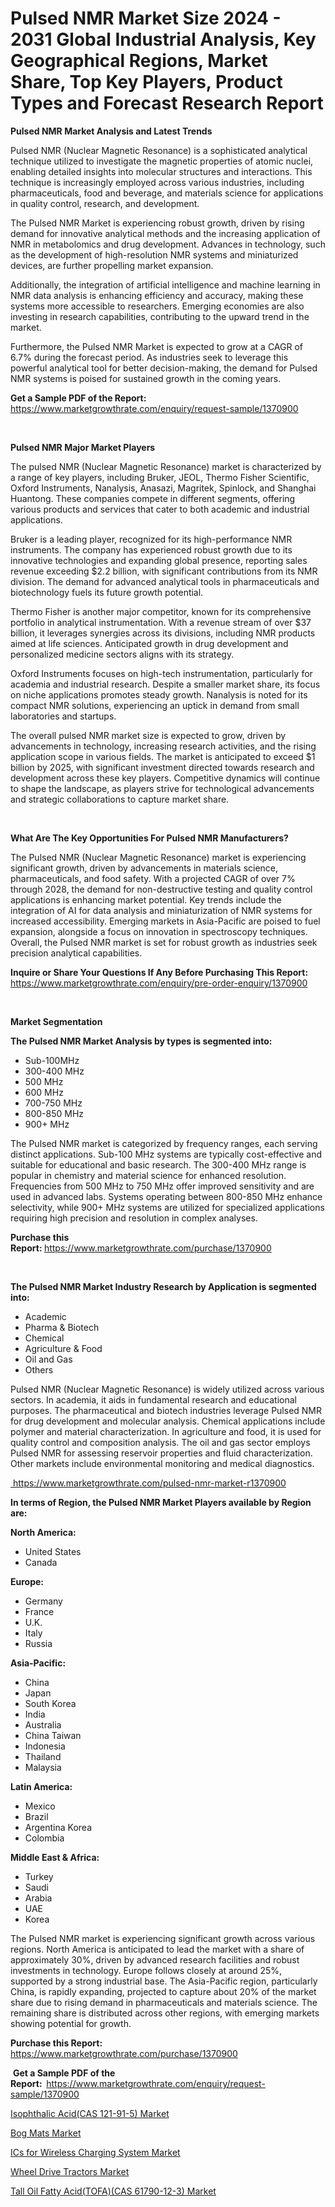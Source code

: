 <p><h1>Pulsed NMR Market Size 2024 - 2031 Global Industrial Analysis, Key Geographical Regions, Market Share, Top Key Players, Product Types and Forecast Research Report</h1></p><p><strong>Pulsed NMR Market Analysis and Latest Trends</strong></p>
<p><p>Pulsed NMR (Nuclear Magnetic Resonance) is a sophisticated analytical technique utilized to investigate the magnetic properties of atomic nuclei, enabling detailed insights into molecular structures and interactions. This technique is increasingly employed across various industries, including pharmaceuticals, food and beverage, and materials science for applications in quality control, research, and development.</p><p>The Pulsed NMR Market is experiencing robust growth, driven by rising demand for innovative analytical methods and the increasing application of NMR in metabolomics and drug development. Advances in technology, such as the development of high-resolution NMR systems and miniaturized devices, are further propelling market expansion. </p><p>Additionally, the integration of artificial intelligence and machine learning in NMR data analysis is enhancing efficiency and accuracy, making these systems more accessible to researchers. Emerging economies are also investing in research capabilities, contributing to the upward trend in the market.</p><p>Furthermore, the Pulsed NMR Market is expected to grow at a CAGR of 6.7% during the forecast period. As industries seek to leverage this powerful analytical tool for better decision-making, the demand for Pulsed NMR systems is poised for sustained growth in the coming years.</p></p>
<p><strong>Get a Sample PDF of the Report:&nbsp;</strong> <a href="https://www.marketgrowthrate.com/enquiry/request-sample/1370900">https://www.marketgrowthrate.com/enquiry/request-sample/1370900</a></p>
<p>&nbsp;</p>
<p><strong>Pulsed NMR Major Market Players</strong></p>
<p><p>The pulsed NMR (Nuclear Magnetic Resonance) market is characterized by a range of key players, including Bruker, JEOL, Thermo Fisher Scientific, Oxford Instruments, Nanalysis, Anasazi, Magritek, Spinlock, and Shanghai Huantong. These companies compete in different segments, offering various products and services that cater to both academic and industrial applications.</p><p>Bruker is a leading player, recognized for its high-performance NMR instruments. The company has experienced robust growth due to its innovative technologies and expanding global presence, reporting sales revenue exceeding $2.2 billion, with significant contributions from its NMR division. The demand for advanced analytical tools in pharmaceuticals and biotechnology fuels its future growth potential.</p><p>Thermo Fisher is another major competitor, known for its comprehensive portfolio in analytical instrumentation. With a revenue stream of over $37 billion, it leverages synergies across its divisions, including NMR products aimed at life sciences. Anticipated growth in drug development and personalized medicine sectors aligns with its strategy.</p><p>Oxford Instruments focuses on high-tech instrumentation, particularly for academia and industrial research. Despite a smaller market share, its focus on niche applications promotes steady growth. Nanalysis is noted for its compact NMR solutions, experiencing an uptick in demand from small laboratories and startups.</p><p>The overall pulsed NMR market size is expected to grow, driven by advancements in technology, increasing research activities, and the rising application scope in various fields. The market is anticipated to exceed $1 billion by 2025, with significant investment directed towards research and development across these key players. Competitive dynamics will continue to shape the landscape, as players strive for technological advancements and strategic collaborations to capture market share.</p></p>
<p>&nbsp;</p>
<p><strong>What Are The Key Opportunities For Pulsed NMR Manufacturers?</strong></p>
<p><p>The Pulsed NMR (Nuclear Magnetic Resonance) market is experiencing significant growth, driven by advancements in materials science, pharmaceuticals, and food safety. With a projected CAGR of over 7% through 2028, the demand for non-destructive testing and quality control applications is enhancing market potential. Key trends include the integration of AI for data analysis and miniaturization of NMR systems for increased accessibility. Emerging markets in Asia-Pacific are poised to fuel expansion, alongside a focus on innovation in spectroscopy techniques. Overall, the Pulsed NMR market is set for robust growth as industries seek precision analytical capabilities.</p></p>
<p><strong>Inquire or Share Your Questions If Any Before Purchasing This Report:</strong> <a href="https://www.marketgrowthrate.com/enquiry/pre-order-enquiry/1370900">https://www.marketgrowthrate.com/enquiry/pre-order-enquiry/1370900</a></p>
<p>&nbsp;</p>
<p><strong>Market Segmentation</strong></p>
<p><strong>The Pulsed NMR Market Analysis by types is segmented into:</strong></p>
<p><ul><li>Sub-100MHz</li><li>300-400 MHz</li><li>500 MHz</li><li>600 MHz</li><li>700-750 MHz</li><li>800-850 MHz</li><li>900+ MHz</li></ul></p>
<p><p>The Pulsed NMR market is categorized by frequency ranges, each serving distinct applications. Sub-100 MHz systems are typically cost-effective and suitable for educational and basic research. The 300-400 MHz range is popular in chemistry and material science for enhanced resolution. Frequencies from 500 MHz to 750 MHz offer improved sensitivity and are used in advanced labs. Systems operating between 800-850 MHz enhance selectivity, while 900+ MHz systems are utilized for specialized applications requiring high precision and resolution in complex analyses.</p></p>
<p><strong>Purchase this Report:&nbsp;</strong><a href="https://www.marketgrowthrate.com/purchase/1370900">https://www.marketgrowthrate.com/purchase/1370900</a></p>
<p>&nbsp;</p>
<p><strong>The Pulsed NMR Market Industry Research by Application is segmented into:</strong></p>
<p><ul><li>Academic</li><li>Pharma & Biotech</li><li>Chemical</li><li>Agriculture & Food</li><li>Oil and Gas</li><li>Others</li></ul></p>
<p><p>Pulsed NMR (Nuclear Magnetic Resonance) is widely utilized across various sectors. In academia, it aids in fundamental research and educational purposes. The pharmaceutical and biotech industries leverage Pulsed NMR for drug development and molecular analysis. Chemical applications include polymer and material characterization. In agriculture and food, it is used for quality control and composition analysis. The oil and gas sector employs Pulsed NMR for assessing reservoir properties and fluid characterization. Other markets include environmental monitoring and medical diagnostics.</p></p>
<p><a href="https://www.marketgrowthrate.com/pulsed-nmr-market-r1370900">&nbsp;https://www.marketgrowthrate.com/pulsed-nmr-market-r1370900</a></p>
<p><strong>In terms of Region, the Pulsed NMR Market Players available by Region are:</strong></p>
<p>
    <p> <strong> North America: </strong>
        <ul>
            <li>United States</li>
            <li>Canada</li>
        </ul>
        </p> 
    <p> <strong> Europe: </strong>
        <ul>
            <li>Germany</li>
            <li>France</li>
            <li>U.K.</li>
            <li>Italy</li>
            <li>Russia</li>
        </ul>
        </p> 
    <p> <strong> Asia-Pacific: </strong>
        <ul>
            <li>China</li>
            <li>Japan</li>
            <li>South Korea</li>
            <li>India</li>
            <li>Australia</li>
            <li>China Taiwan</li>
            <li>Indonesia</li>
            <li>Thailand</li>
            <li>Malaysia</li>
        </ul>
        </p> 
    <p> <strong> Latin America: </strong>
        <ul>
            <li>Mexico</li>
            <li>Brazil</li>
            <li>Argentina Korea</li>
            <li>Colombia</li>
        </ul>
        </p> 
    <p> <strong> Middle East & Africa: </strong>
        <ul>
            <li>Turkey</li>
            <li>Saudi</li>
            <li>Arabia</li>
            <li>UAE</li>
            <li>Korea</li>
        </ul>
    </p>
    </p>
<p><p>The Pulsed NMR market is experiencing significant growth across various regions. North America is anticipated to lead the market with a share of approximately 30%, driven by advanced research facilities and robust investments in technology. Europe follows closely at around 25%, supported by a strong industrial base. The Asia-Pacific region, particularly China, is rapidly expanding, projected to capture about 20% of the market share due to rising demand in pharmaceuticals and materials science. The remaining share is distributed across other regions, with emerging markets showing potential for growth.</p></p>
<p><strong>Purchase this Report: </strong><a href="https://www.marketgrowthrate.com/purchase/1370900">https://www.marketgrowthrate.com/purchase/1370900</a></p>
<p>&nbsp;<strong>Get a Sample PDF of the Report:&nbsp;&nbsp;</strong><a href="https://www.marketgrowthrate.com/enquiry/request-sample/1370900">https://www.marketgrowthrate.com/enquiry/request-sample/1370900</a></p>
<p><strong></strong></p>
<p><p><a href="https://issuu.com/reportprime-2/docs/isophthalic-acidcas-121-91-5-market_debd2387c866a3">Isophthalic Acid(CAS 121-91-5) Market</a></p><p><a href="https://www.linkedin.com/pulse/strategic-market-insights-navigating-global-bog-mats-landscape-yj3wc">Bog Mats Market</a></p><p><a href="https://github.com/DixieGrimes/Market-Research-Report-List-1/blob/main/ics-for-wireless-charging-system-market.md">ICs for Wireless Charging System Market</a></p><p><a href="https://www.linkedin.com/pulse/how-wheel-drive-tractors-market-evolve-growth-analysis-year-wq25c">Wheel Drive Tractors Market</a></p><p><a href="https://issuu.com/reportprime-2/docs/tall-oil-fatty-acidtofacas-61790-12_24711a407fdb42">Tall Oil Fatty Acid(TOFA)(CAS 61790-12-3) Market</a></p></p>